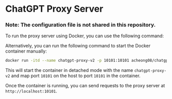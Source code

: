 # ChatGPT Proxy Server

### Note: The configuration file is not shared in this repository.

To run the proxy server using Docker, you can use the following command:

Alternatively, you can run the following command to start the Docker container manually:

```bash
docker run -itd --name chatgpt-proxy-v2 -p 10101:10101 acheong08/chatgpt-proxy-v2
```
This will start the container in detached mode with the name `chatgpt-proxy-v2` and map port `10101` on the host to port `10101` in the container.

Once the container is running, you can send requests to the proxy server at `http://localhost:10101`.
